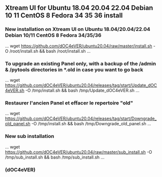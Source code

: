 ## Xtream UI for Ubuntu 18.04 20.04 22.04 Debian 10 11 CentOS 8 Fedora 34 35 36 install




### New installation on Xtream UI on Ubuntu 18.04/20.04/22.04 Debian 10/11 CentOS 8 Fedora 34/35/36
...
    wget https://github.com/dOC4eVER/ubuntu20.04/raw/master/install.sh -O /root/install.sh && bash /root/install.sh
...



### To upgrade an existing Panel only, with a backup of the /admin & /pytools directories in *.old in case you want to go back 
... 
    wget https://github.com/dOC4eVER/ubuntu20.04/releases/tag/start/Update_dOC4eVER.sh -O /tmp/install.sh && bash /tmp/Update_dOC4eVER.sh
...



### Restaurer l'ancien Panel et effacer le repertoire "old"
...
    wget https://github.com/dOC4eVER/ubuntu20.04/releases/tag/start/Downgrade_old_panel.sh -O /tmp/install.sh && bash /tmp/Downgrade_old_panel.sh
...



### New sub installation
...
    wget https://github.com/dOC4eVER/ubuntu20.04/raw/master/sub_install.sh -O /tmp/sub_install.sh && bash /tmp/sub_install.sh
...



### (dOC4eVER)
